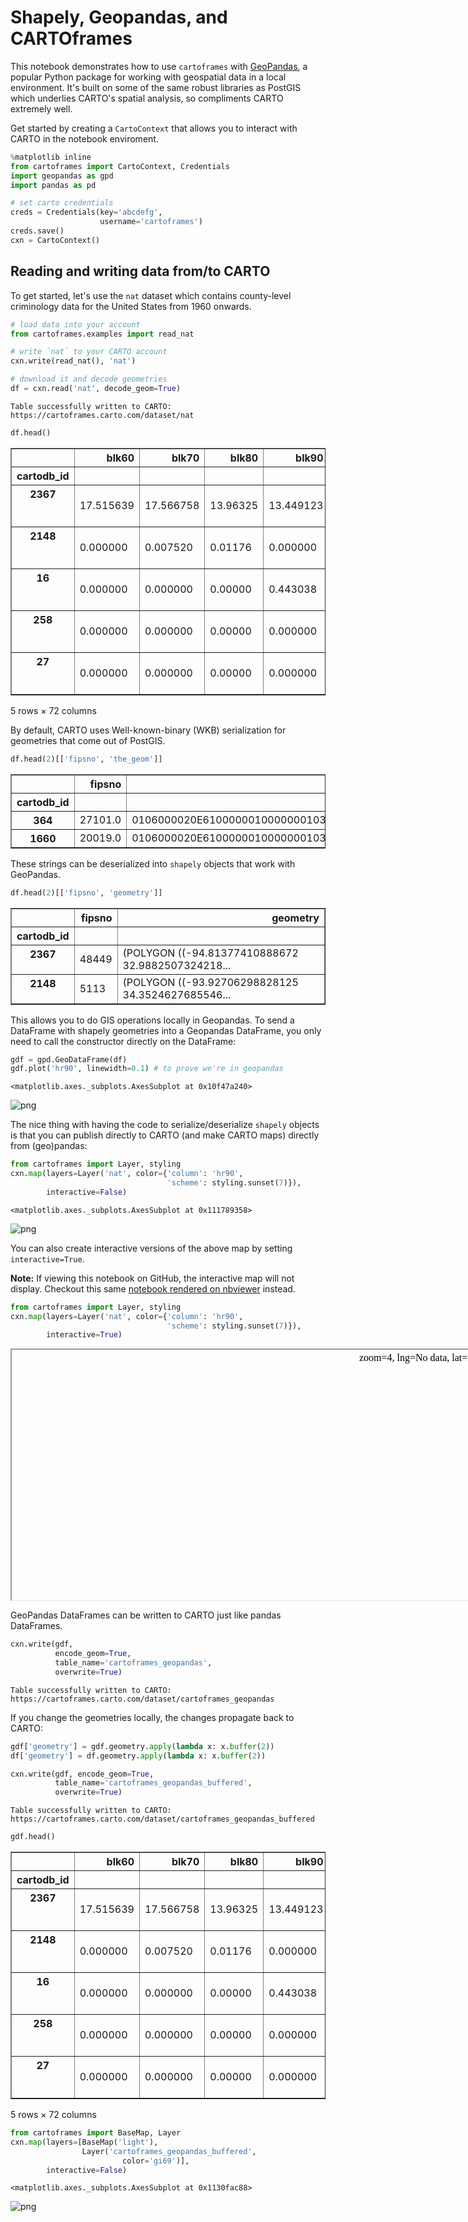 
# Shapely, Geopandas, and CARTOframes

This notebook demonstrates how to use `cartoframes` with [GeoPandas](http://geopandas.org/), a popular Python package for working with geospatial data in a local environment. It's built on some of the same robust libraries as PostGIS which underlies CARTO's spatial analysis, so compliments CARTO extremely well.

Get started by creating a `CartoContext` that allows you to interact with CARTO in the notebook enviroment.


```python
%matplotlib inline
from cartoframes import CartoContext, Credentials
import geopandas as gpd
import pandas as pd
```


```python
# set carto credentials
creds = Credentials(key='abcdefg', 
                    username='cartoframes')
creds.save()
cxn = CartoContext()
```

## Reading and writing data from/to CARTO

To get started, let's use the `nat` dataset which contains county-level criminology data for the United States from 1960 onwards.


```python
# load data into your account
from cartoframes.examples import read_nat

# write `nat` to your CARTO account
cxn.write(read_nat(), 'nat')

# download it and decode geometries
df = cxn.read('nat', decode_geom=True)
```

    Table successfully written to CARTO: https://cartoframes.carto.com/dataset/nat



```python
df.head()
```




<div>
<style>
    .dataframe thead tr:only-child th {
        text-align: right;
    }

    .dataframe thead th {
        text-align: left;
    }

    .dataframe tbody tr th {
        vertical-align: top;
    }
</style>
<table border="1" class="dataframe">
  <thead>
    <tr style="text-align: right;">
      <th></th>
      <th>blk60</th>
      <th>blk70</th>
      <th>blk80</th>
      <th>blk90</th>
      <th>cnty_fips</th>
      <th>cofips</th>
      <th>dnl60</th>
      <th>dnl70</th>
      <th>dnl80</th>
      <th>dnl90</th>
      <th>...</th>
      <th>state_fips</th>
      <th>state_name</th>
      <th>stfips</th>
      <th>the_geom</th>
      <th>the_geom_webmercator</th>
      <th>ue60</th>
      <th>ue70</th>
      <th>ue80</th>
      <th>ue90</th>
      <th>geometry</th>
    </tr>
    <tr>
      <th>cartodb_id</th>
      <th></th>
      <th></th>
      <th></th>
      <th></th>
      <th></th>
      <th></th>
      <th></th>
      <th></th>
      <th></th>
      <th></th>
      <th></th>
      <th></th>
      <th></th>
      <th></th>
      <th></th>
      <th></th>
      <th></th>
      <th></th>
      <th></th>
      <th></th>
      <th></th>
    </tr>
  </thead>
  <tbody>
    <tr>
      <th>2367</th>
      <td>17.515639</td>
      <td>17.566758</td>
      <td>13.96325</td>
      <td>13.449123</td>
      <td>449</td>
      <td>449</td>
      <td>3.692759</td>
      <td>3.687802</td>
      <td>3.951113</td>
      <td>4.068565</td>
      <td>...</td>
      <td>48</td>
      <td>Texas</td>
      <td>48</td>
      <td>0106000020E6100000010000000103000000010000000F...</td>
      <td>0106000020110F0000010000000103000000010000000F...</td>
      <td>4.2</td>
      <td>2.7</td>
      <td>5.027695</td>
      <td>5.863649</td>
      <td>(POLYGON ((-94.81377410888672 32.9882507324218...</td>
    </tr>
    <tr>
      <th>2148</th>
      <td>0.000000</td>
      <td>0.007520</td>
      <td>0.01176</td>
      <td>0.000000</td>
      <td>113</td>
      <td>113</td>
      <td>2.634145</td>
      <td>2.739525</td>
      <td>2.983983</td>
      <td>3.004824</td>
      <td>...</td>
      <td>5</td>
      <td>Arkansas</td>
      <td>5</td>
      <td>0106000020E6100000010000000103000000010000000F...</td>
      <td>0106000020110F0000010000000103000000010000000F...</td>
      <td>7.2</td>
      <td>5.4</td>
      <td>5.717978</td>
      <td>5.524099</td>
      <td>(POLYGON ((-93.92706298828125 34.3524627685546...</td>
    </tr>
    <tr>
      <th>16</th>
      <td>0.000000</td>
      <td>0.000000</td>
      <td>0.00000</td>
      <td>0.443038</td>
      <td>75</td>
      <td>75</td>
      <td>1.668175</td>
      <td>1.463381</td>
      <td>1.417714</td>
      <td>1.284332</td>
      <td>...</td>
      <td>38</td>
      <td>North Dakota</td>
      <td>38</td>
      <td>0106000020E6100000010000000103000000010000000C...</td>
      <td>0106000020110F0000010000000103000000010000000C...</td>
      <td>4.1</td>
      <td>6.0</td>
      <td>3.935185</td>
      <td>6.328182</td>
      <td>(POLYGON ((-101.0608749389648 48.4602966308593...</td>
    </tr>
    <tr>
      <th>258</th>
      <td>0.000000</td>
      <td>0.000000</td>
      <td>0.00000</td>
      <td>0.000000</td>
      <td>49</td>
      <td>49</td>
      <td>1.484931</td>
      <td>1.363188</td>
      <td>1.198477</td>
      <td>1.009217</td>
      <td>...</td>
      <td>46</td>
      <td>South Dakota</td>
      <td>46</td>
      <td>0106000020E61000000100000001030000000100000006...</td>
      <td>0106000020110F00000100000001030000000100000006...</td>
      <td>2.8</td>
      <td>0.3</td>
      <td>0.539291</td>
      <td>1.962388</td>
      <td>(POLYGON ((-98.72162628173828 44.8916778564453...</td>
    </tr>
    <tr>
      <th>27</th>
      <td>0.000000</td>
      <td>0.000000</td>
      <td>0.00000</td>
      <td>0.000000</td>
      <td>19</td>
      <td>19</td>
      <td>0.956364</td>
      <td>0.759179</td>
      <td>0.686538</td>
      <td>0.463073</td>
      <td>...</td>
      <td>30</td>
      <td>Montana</td>
      <td>30</td>
      <td>0106000020E6100000010000000103000000010000000E...</td>
      <td>0106000020110F0000010000000103000000010000000E...</td>
      <td>3.7</td>
      <td>0.4</td>
      <td>2.112676</td>
      <td>1.428571</td>
      <td>(POLYGON ((-105.8138580322266 48.5703468322753...</td>
    </tr>
  </tbody>
</table>
<p>5 rows × 72 columns</p>
</div>



By default, CARTO uses Well-known-binary (WKB) serialization for geometries that come out of PostGIS. 


```python
df.head(2)[['fipsno', 'the_geom']]
```




<div>
<table border="1" class="dataframe">
  <thead>
    <tr style="text-align: right;">
      <th></th>
      <th>fipsno</th>
      <th>the_geom</th>
    </tr>
    <tr>
      <th>cartodb_id</th>
      <th></th>
      <th></th>
    </tr>
  </thead>
  <tbody>
    <tr>
      <th>364</th>
      <td>27101.0</td>
      <td>0106000020E61000000100000001030000000100000007...</td>
    </tr>
    <tr>
      <th>1660</th>
      <td>20019.0</td>
      <td>0106000020E61000000100000001030000000100000006...</td>
    </tr>
  </tbody>
</table>
</div>



These strings can be deserialized into `shapely` objects that work with GeoPandas.


```python
df.head(2)[['fipsno', 'geometry']]
```




<div>
<style>
    .dataframe thead tr:only-child th {
        text-align: right;
    }

    .dataframe thead th {
        text-align: left;
    }

    .dataframe tbody tr th {
        vertical-align: top;
    }
</style>
<table border="1" class="dataframe">
  <thead>
    <tr style="text-align: right;">
      <th></th>
      <th>fipsno</th>
      <th>geometry</th>
    </tr>
    <tr>
      <th>cartodb_id</th>
      <th></th>
      <th></th>
    </tr>
  </thead>
  <tbody>
    <tr>
      <th>2367</th>
      <td>48449</td>
      <td>(POLYGON ((-94.81377410888672 32.9882507324218...</td>
    </tr>
    <tr>
      <th>2148</th>
      <td>5113</td>
      <td>(POLYGON ((-93.92706298828125 34.3524627685546...</td>
    </tr>
  </tbody>
</table>
</div>



This allows you to do GIS operations locally in Geopandas. To send a DataFrame with shapely geometries into a Geopandas DataFrame, you only need to call the constructor directly on the DataFrame:


```python
gdf = gpd.GeoDataFrame(df)
gdf.plot('hr90', linewidth=0.1) # to prove we're in geopandas
```




    <matplotlib.axes._subplots.AxesSubplot at 0x10f47a240>




![png](ShapelyGeopandasCartoframes_files/ShapelyGeopandasCartoframes_12_1.png)


The nice thing with having the code to serialize/deserialize `shapely` objects is that you can publish directly to CARTO (and make CARTO maps) directly from (geo)pandas:


```python
from cartoframes import Layer, styling
cxn.map(layers=Layer('nat', color={'column': 'hr90',
                                   'scheme': styling.sunset(7)}),
        interactive=False)
```




    <matplotlib.axes._subplots.AxesSubplot at 0x111789358>




![png](ShapelyGeopandasCartoframes_files/ShapelyGeopandasCartoframes_14_1.png)


You can also create interactive versions of the above map by setting `interactive=True`.

**Note:** If viewing this notebook on GitHub, the interactive map will not display. Checkout this same [notebook rendered on nbviewer](https://nbviewer.jupyter.org/github/CartoDB/cartoframes/blob/master/examples/Shapely%2C%20Geopandas%2C%20and%20Cartoframes.ipynb) instead.


```python
from cartoframes import Layer, styling
cxn.map(layers=Layer('nat', color={'column': 'hr90',
                                   'scheme': styling.sunset(7)}),
        interactive=True)
```




<iframe srcdoc="<!DOCTYPE html>
<html>
  <head>
    <title>Carto</title>
    <meta name='viewport' content='initial-scale=1.0, user-scalable=no' />
    <meta http-equiv='content-type' content='text/html; charset=UTF-8' />
    <link rel='shortcut icon' href='http://cartodb.com/assets/favicon.ico' />

    <style>
     html, body, #map {
       height: 100%;
       padding: 0;
       margin: 0;
     }
     #zoom-center {
       position: absolute;
       right: 0;
       top: 0;
       background-color: rgba(255, 255, 255, 0.7);
       width: 240px;
       z-index: 100;
       padding: 4px;
     }
    </style>

    <link rel='stylesheet' href='https://cartodb-libs.global.ssl.fastly.net/cartodb.js/v3/3.15/themes/css/cartodb.css' />
  </head>
  <body>
    <div id='zoom-center'>
      zoom=<span id='zoom'>4</span>,
      lng=<span id='lon'>No data</span>, lat=<span id='lat'>No data</span></div>
    <div id='map'></div>
    <script src='https://cartodb-libs.global.ssl.fastly.net/cartodb.js/v3/3.15/cartodb.js'></script>

    <script>
     const config  = {&quot;user_name&quot;: &quot;cartoframes&quot;, &quot;maps_api_template&quot;: &quot;https://cartoframes.carto.com&quot;, &quot;sql_api_template&quot;: &quot;https://cartoframes.carto.com&quot;, &quot;tiler_protocol&quot;: &quot;https&quot;, &quot;tiler_domain&quot;: &quot;carto.com&quot;, &quot;tiler_port&quot;: &quot;80&quot;, &quot;type&quot;: &quot;namedmap&quot;, &quot;named_map&quot;: {&quot;name&quot;: &quot;cartoframes_ver20170406_layers1_time0_baseid1_labels0_zoom0&quot;, &quot;params&quot;: {&quot;basemap_url&quot;: &quot;https://cartodb-basemaps-{s}.global.ssl.fastly.net/dark_all/{z}/{x}/{y}.png&quot;, &quot;cartocss_0&quot;: &quot;#layer[&#92;'mapnik::geometry_type&#92;'=1] {  marker-width: 10; marker-fill: ramp([hr90], cartocolor(Sunset), quantiles(7)); marker-fill-opacity: 1; marker-allow-overlap: true; marker-line-width: 0.5; marker-line-color: #000; marker-line-opacity: 1;} #layer[&#92;'mapnik::geometry_type&#92;'=2] {  line-width: 1.5; line-color: ramp([hr90], cartocolor(Sunset), quantiles(7));} #layer[&#92;'mapnik::geometry_type&#92;'=3] {  polygon-fill: ramp([hr90], cartocolor(Sunset), quantiles(7)); polygon-opacity: 0.9; polygon-gamma: 0.5; line-color: #FFF; line-width: 0.5; line-opacity: 0.25; line-comp-op: hard-light;} &quot;, &quot;sql_0&quot;: &quot;SELECT * FROM nat&quot;, &quot;west&quot;: -124.731422424316, &quot;south&quot;: 24.9559669494629, &quot;east&quot;: -66.9698486328125, &quot;north&quot;: 49.3717346191406}}};
     const bounds  = [[49.3717346191406, -66.9698486328125], [24.9559669494629, -124.731422424316]];
     const options = {&quot;filter&quot;: [&quot;http&quot;, &quot;mapnik&quot;, &quot;torque&quot;], &quot;https&quot;: true};

     const adjustLongitude = (lng) => (
       lng - ((Math.ceil((lng + 180) / 360) - 1) * 360)
     );
     const map = L.map('map', {
       zoom: 3,
       center: [0, 0],
     });
     const updateMapInfo = () => {
       $('#zoom').text(map.getZoom());
       $('#lat').text(map.getCenter().lat.toFixed(4));
       $('#lon').text(adjustLongitude(map.getCenter().lng).toFixed(4));
     };

     cartodb.createLayer(map, config, options)
            .addTo(map)
            .done((layer) => {
              if (bounds.length) {
                map.fitBounds(bounds);
              }
              updateMapInfo();
              map.on('move', () => {
                updateMapInfo();
              });
            })
            .error((err) => {
              console.log('ERROR: ', err);
            });
    </script>

  </body>
</html>
" width=800 height=400>  Preview image: <img src="https://cartoframes.carto.com/api/v1/map/static/named/cartoframes_ver20170406_layers1_time0_baseid1_labels0_zoom0/800/400.png?config=%7B%22basemap_url%22%3A+%22https%3A%2F%2Fcartodb-basemaps-%7Bs%7D.global.ssl.fastly.net%2Fdark_all%2F%7Bz%7D%2F%7Bx%7D%2F%7By%7D.png%22%2C+%22cartocss_0%22%3A+%22%23layer%5B%27mapnik%3A%3Ageometry_type%27%3D1%5D+%7B++marker-width%3A+10%3B+marker-fill%3A+ramp%28%5Bhr90%5D%2C+cartocolor%28Sunset%29%2C+quantiles%287%29%29%3B+marker-fill-opacity%3A+1%3B+marker-allow-overlap%3A+true%3B+marker-line-width%3A+0.5%3B+marker-line-color%3A+%23000%3B+marker-line-opacity%3A+1%3B%7D+%23layer%5B%27mapnik%3A%3Ageometry_type%27%3D2%5D+%7B++line-width%3A+1.5%3B+line-color%3A+ramp%28%5Bhr90%5D%2C+cartocolor%28Sunset%29%2C+quantiles%287%29%29%3B%7D+%23layer%5B%27mapnik%3A%3Ageometry_type%27%3D3%5D+%7B++polygon-fill%3A+ramp%28%5Bhr90%5D%2C+cartocolor%28Sunset%29%2C+quantiles%287%29%29%3B+polygon-opacity%3A+0.9%3B+polygon-gamma%3A+0.5%3B+line-color%3A+%23FFF%3B+line-width%3A+0.5%3B+line-opacity%3A+0.25%3B+line-comp-op%3A+hard-light%3B%7D+%22%2C+%22sql_0%22%3A+%22SELECT+%2A+FROM+nat%22%7D&anti_cache=0.15611993630847742" /></iframe>



GeoPandas DataFrames can be written to CARTO just like pandas DataFrames.


```python
cxn.write(gdf,
          encode_geom=True,
          table_name='cartoframes_geopandas',
          overwrite=True)
```

    Table successfully written to CARTO: https://cartoframes.carto.com/dataset/cartoframes_geopandas


If you change the geometries locally, the changes propagate back to CARTO:


```python
gdf['geometry'] = gdf.geometry.apply(lambda x: x.buffer(2))
df['geometry'] = df.geometry.apply(lambda x: x.buffer(2))
```


```python
cxn.write(gdf, encode_geom=True,
          table_name='cartoframes_geopandas_buffered',
          overwrite=True)
```

    Table successfully written to CARTO: https://cartoframes.carto.com/dataset/cartoframes_geopandas_buffered



```python
gdf.head()
```




<div>
<style>
    .dataframe thead tr:only-child th {
        text-align: right;
    }

    .dataframe thead th {
        text-align: left;
    }

    .dataframe tbody tr th {
        vertical-align: top;
    }
</style>
<table border="1" class="dataframe">
  <thead>
    <tr style="text-align: right;">
      <th></th>
      <th>blk60</th>
      <th>blk70</th>
      <th>blk80</th>
      <th>blk90</th>
      <th>cnty_fips</th>
      <th>cofips</th>
      <th>dnl60</th>
      <th>dnl70</th>
      <th>dnl80</th>
      <th>dnl90</th>
      <th>...</th>
      <th>state_fips</th>
      <th>state_name</th>
      <th>stfips</th>
      <th>the_geom</th>
      <th>the_geom_webmercator</th>
      <th>ue60</th>
      <th>ue70</th>
      <th>ue80</th>
      <th>ue90</th>
      <th>geometry</th>
    </tr>
    <tr>
      <th>cartodb_id</th>
      <th></th>
      <th></th>
      <th></th>
      <th></th>
      <th></th>
      <th></th>
      <th></th>
      <th></th>
      <th></th>
      <th></th>
      <th></th>
      <th></th>
      <th></th>
      <th></th>
      <th></th>
      <th></th>
      <th></th>
      <th></th>
      <th></th>
      <th></th>
      <th></th>
    </tr>
  </thead>
  <tbody>
    <tr>
      <th>2367</th>
      <td>17.515639</td>
      <td>17.566758</td>
      <td>13.96325</td>
      <td>13.449123</td>
      <td>449</td>
      <td>449</td>
      <td>3.692759</td>
      <td>3.687802</td>
      <td>3.951113</td>
      <td>4.068565</td>
      <td>...</td>
      <td>48</td>
      <td>Texas</td>
      <td>48</td>
      <td>0103000000010000004c000000110ff66c84d157c0f09c...</td>
      <td>0106000020110F0000010000000103000000010000000F...</td>
      <td>4.2</td>
      <td>2.7</td>
      <td>5.027695</td>
      <td>5.863649</td>
      <td>POLYGON ((-95.27370761899171 31.04432885782165...</td>
    </tr>
    <tr>
      <th>2148</th>
      <td>0.000000</td>
      <td>0.007520</td>
      <td>0.01176</td>
      <td>0.000000</td>
      <td>113</td>
      <td>113</td>
      <td>2.634145</td>
      <td>2.739525</td>
      <td>2.983983</td>
      <td>3.004824</td>
      <td>...</td>
      <td>5</td>
      <td>Arkansas</td>
      <td>5</td>
      <td>0103000000010000004c000000eb5432f7cb7c57c063bb...</td>
      <td>0106000020110F0000010000000103000000010000000F...</td>
      <td>7.2</td>
      <td>5.4</td>
      <td>5.717978</td>
      <td>5.524099</td>
      <td>POLYGON ((-93.94994907298285 36.6935937156584,...</td>
    </tr>
    <tr>
      <th>16</th>
      <td>0.000000</td>
      <td>0.000000</td>
      <td>0.00000</td>
      <td>0.443038</td>
      <td>75</td>
      <td>75</td>
      <td>1.668175</td>
      <td>1.463381</td>
      <td>1.417714</td>
      <td>1.284332</td>
      <td>...</td>
      <td>38</td>
      <td>North Dakota</td>
      <td>38</td>
      <td>0103000000010000004c000000a1c34ac301e759c0860d...</td>
      <td>0106000020110F0000010000000103000000010000000C...</td>
      <td>4.1</td>
      <td>6.0</td>
      <td>3.935185</td>
      <td>6.328182</td>
      <td>POLYGON ((-103.6094825964087 47.5185228488654,...</td>
    </tr>
    <tr>
      <th>258</th>
      <td>0.000000</td>
      <td>0.000000</td>
      <td>0.00000</td>
      <td>0.000000</td>
      <td>49</td>
      <td>49</td>
      <td>1.484931</td>
      <td>1.363188</td>
      <td>1.198477</td>
      <td>1.009217</td>
      <td>...</td>
      <td>46</td>
      <td>South Dakota</td>
      <td>46</td>
      <td>01030000000100000047000000726e9852332e58c02e30...</td>
      <td>0106000020110F00000100000001030000000100000006...</td>
      <td>2.8</td>
      <td>0.3</td>
      <td>0.539291</td>
      <td>1.962388</td>
      <td>POLYGON ((-96.72188248525507 44.92368954847949...</td>
    </tr>
    <tr>
      <th>27</th>
      <td>0.000000</td>
      <td>0.000000</td>
      <td>0.00000</td>
      <td>0.000000</td>
      <td>19</td>
      <td>19</td>
      <td>0.956364</td>
      <td>0.759179</td>
      <td>0.686538</td>
      <td>0.463073</td>
      <td>...</td>
      <td>30</td>
      <td>Montana</td>
      <td>30</td>
      <td>0103000000010000004e000000d07d8644a7ff5ac00553...</td>
      <td>0106000020110F0000010000000103000000010000000E...</td>
      <td>3.7</td>
      <td>0.4</td>
      <td>2.112676</td>
      <td>1.428571</td>
      <td>POLYGON ((-107.9945842088121 49.70426177527956...</td>
    </tr>
  </tbody>
</table>
<p>5 rows × 72 columns</p>
</div>




```python
from cartoframes import BaseMap, Layer
cxn.map(layers=[BaseMap('light'),
                Layer('cartoframes_geopandas_buffered', 
                         color='gi69')],
        interactive=False)
```




    <matplotlib.axes._subplots.AxesSubplot at 0x1130fac88>




![png](ShapelyGeopandasCartoframes_files/ShapelyGeopandasCartoframes_23_1.png)

